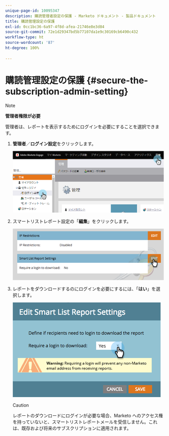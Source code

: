 ```yaml
---
unique-page-id: 10095347
description: 購読管理者設定の保護 - Marketo ドキュメント - 製品ドキュメント
title: 購読管理設定の保護
exl-id: 0cc1bc36-6a97-4f8d-afea-21746e8e3d84
source-git-commit: 72e1d29347bd5b77107da1e9c30169cb6490c432
workflow-type: ht
source-wordcount: '87'
ht-degree: 100%

---
```


# 購読管理設定の保護 {#secure-the-subscription-admin-setting}

>[!NOTE]
>
>**管理者権限が必要**

管理者は、レポートを表示するためにログインを必要にすることを選択できます。

1. **管理者**／**ログイン設定**&#x200B;をクリックします。

   ![](assets/image2015-4-29-12-3a46-3a14.png)

1. スマートリストレポート設定の「**編集**」をクリックします。

   ![](assets/image2015-4-29-12-3a50-3a50.png)

1. レポートをダウンロードするのにログインを必要にするには、「**はい**」を選択します。

   ![](assets/image2015-4-29-12-3a53-3a7.png)

   >[!CAUTION]
   >
   >レポートのダウンロードにログインが必要な場合、Marketo へのアクセス権を持っていないと、スマートリストレポートメールを受信しません。これは、既存および将来のサブスクリプションに適用されます。
